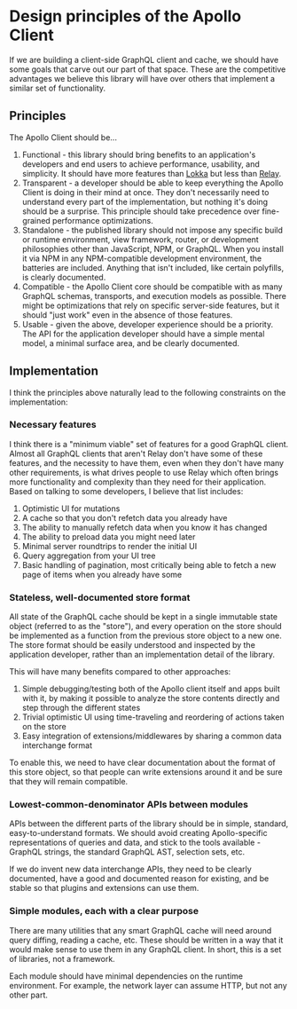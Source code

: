 # Design principles of the Apollo Client

If we are building a client-side GraphQL client and cache, we should have some goals that carve out our part of that space. These are the competitive advantages we believe this library will have over others that implement a similar set of functionality.

## Principles

The Apollo Client should be...

1. Functional - this library should bring benefits to an application's developers and end users to achieve performance, usability, and simplicity. It should have more features than [Lokka](https://github.com/kadirahq/lokka) but less than [Relay](https://github.com/facebook/relay).
1. Transparent - a developer should be able to keep everything the Apollo Client is doing in their mind at once. They don't necessarily need to understand every part of the implementation, but nothing it's doing should be a surprise. This principle should take precedence over fine-grained performance optimizations.
1. Standalone - the published library should not impose any specific build or runtime environment, view framework, router, or development philosophies other than JavaScript, NPM, or GraphQL. When you install it via NPM in any NPM-compatible development environment, the batteries are included. Anything that isn't included, like certain polyfills, is clearly documented.
1. Compatible - the Apollo Client core should be compatible with as many GraphQL schemas, transports, and execution models as possible. There might be optimizations that rely on specific server-side features, but it should "just work" even in the absence of those features.
1. Usable - given the above, developer experience should be a priority. The API for the application developer should have a simple mental model, a minimal surface area, and be clearly documented.

## Implementation

I think the principles above naturally lead to the following constraints on the implementation:

### Necessary features

I think there is a "minimum viable" set of features for a good GraphQL client. Almost all GraphQL clients that aren't Relay don't have some of these features, and the necessity to have them, even when they don't have many other requirements, is what drives people to use Relay which often brings more functionality and complexity than they need for their application. Based on talking to some developers, I believe that list includes:

1. Optimistic UI for mutations
2. A cache so that you don't refetch data you already have
3. The ability to manually refetch data when you know it has changed
4. The ability to preload data you might need later
5. Minimal server roundtrips to render the initial UI
6. Query aggregation from your UI tree
7. Basic handling of pagination, most critically being able to fetch a new page of items when you already have some

### Stateless, well-documented store format

All state of the GraphQL cache should be kept in a single immutable state object (referred to as the "store"), and every operation on the store should be implemented as a function from the previous store object to a new one. The store format should be easily understood and inspected by the application developer, rather than an implementation detail of the library.

This will have many benefits compared to other approaches:

1. Simple debugging/testing both of the Apollo client itself and apps built with it, by making it possible to analyze the store contents directly and step through the different states
2. Trivial optimistic UI using time-traveling and reordering of actions taken on the store
3. Easy integration of extensions/middlewares by sharing a common data interchange format

To enable this, we need to have clear documentation about the format of this store object, so that people can write extensions around it and be sure that they will remain compatible.

### Lowest-common-denominator APIs between modules

APIs between the different parts of the library should be in simple, standard, easy-to-understand formats. We should avoid creating Apollo-specific representations of queries and data, and stick to the tools available - GraphQL strings, the standard GraphQL AST, selection sets, etc.

If we do invent new data interchange APIs, they need to be clearly documented, have a good and documented reason for existing, and be stable so that plugins and extensions can use them.

### Simple modules, each with a clear purpose

There are many utilities that any smart GraphQL cache will need around query diffing, reading a cache, etc. These should be written in a way that it would make sense to use them in any GraphQL client. In short, this is a set of libraries, not a framework.

Each module should have minimal dependencies on the runtime environment. For example, the network layer can assume HTTP, but not any other part.
